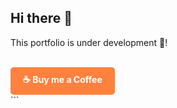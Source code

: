 ## Hi there 👋

This portfolio is under development 🙂!

<br>

<a href="YOUR_BUY_ME_A_COFFEE_LINK" target="_blank" class="buy-me-a-coffee">
  <span class="coffee-icon">☕</span> Buy me a Coffee 
</a>

<!--
**kooroshsajadi/kooroshsajadi** is a ✨ _special_ ✨ repository because its `README.md` (this file) appears on your GitHub profile.

Here are some ideas to get you started:

- 🔭 I’m currently working on ...
- 🌱 I’m currently learning ...
- 👯 I’m looking to collaborate on ...
- 🤔 I’m looking for help with ...
- 💬 Ask me about ...
- 📫 How to reach me: ...
- 😄 Pronouns: ...
- ⚡ Fun fact: ...
-->

<br>
```
<style>
.buy-me-a-coffee {
  display: inline-block;
  padding: 10px 20px;
  background-color: #FF813F; /* Buy Me a Coffee brand color */
  color: white;
  text-decoration: none;
  border-radius: 5px;  /* Rounded corners */
  transition: all 0.3s ease; /* Smooth transition for hover effect */
  font-weight: bold;
}

.buy-me-a-coffee:hover {
  background-color: #DB520A; /* Darker shade on hover */
  box-shadow: 0px 2px 5px rgba(0, 0, 0, 0.2); /* Subtle shadow on hover */
}

.coffee-icon {
  margin-right: 5px; 
}
</style>
```
